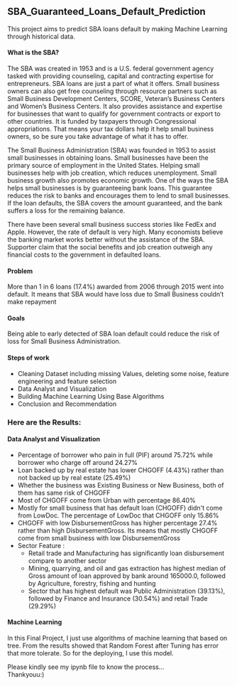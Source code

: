 ## SBA_Guaranteed_Loans_Default_Prediction
This project aims to predict SBA loans default by making Machine Learning through historical data.

#### What is the SBA?
The SBA was created in 1953 and is a U.S. federal government agency tasked with providing counseling, capital and contracting expertise for entrepreneurs. SBA loans are just a part of what it offers. Small business owners can also get free counseling through resource partners such as Small Business Development Centers, SCORE, Veteran’s Business Centers and Women’s Business Centers. It also provides assistance and expertise for businesses that want to qualify for government contracts or export to other countries. It is funded by taxpayers through Congressional appropriations. That means your tax dollars help it help small business owners, so be sure you take advantage of what it has to offer.

The Small Business Administration (SBA) was founded in 1953 to assist small businesses in obtaining loans. Small businesses have been the primary source of employment in the United States. Helping small businesses help with job creation, which reduces unemployment. Small business growth also promotes economic growth. One of the ways the SBA helps small businesses is by guaranteeing bank loans. This guarantee reduces the risk to banks and encourages them to lend to small businesses. If the loan defaults, the SBA covers the amount guaranteed, and the bank suffers a loss for the remaining balance.

There have been several small business success stories like FedEx and Apple. However, the rate of default is very high. Many economists believe the banking market works better without the assistance of the SBA. Supporter claim that the social benefits and job creation outweigh any financial costs to the government in defaulted loans.

#### Problem
More than 1 in 6 loans (17.4%) awarded from 2006 through 2015 went into default. It means that SBA would have loss due to Small Business couldn’t make repayment

#### Goals
Being able to early detected of SBA loan default could reduce the risk of loss for Small Business Administration.

#### Steps of work
- Cleaning Dataset including missing Values, deleting some noise, feature engineering and feature selection
- Data Analyst and Visualization
- Building Machine Learning Using Base Algorithms
- Conclusion and Recommendation

### Here are the Results:
#### Data Analyst and Visualization
- Percentage of borrower who pain in full (PIF) around 75.72% while borrower who charge off around 24.27%
- Loan backed up by real estate has lower CHGOFF (4.43%) rather than not backed up by real estate (25.49%)
- Whether the business was Existing Business or New Business, both of them has same risk of CHGOFF
- Most of CHGOFF come from Urban with percentage 86.40%
- Mostly for small business that has default loan (CHGOFF) didn't come from LowDoc. The percentage of LowDoc that CHGOFF only 15.86%
- CHGOFF with low DisbursementGross has higher percentage 27.4% rather than high DisbursementGross. Its means that mostly CHGOFF come from small business with low DisbursementGross
- Sector Feature :
    - Retail trade and Manufacturing has significantly loan disbursement compare to another sector
    - Mining, quarrying, and oil and gas extraction  has highest median of Gross amount of loan approved by bank around 165000.0, followed by Agriculture, forestry, fishing    and hunting 
    - Sector that has highest default was Public Administration (39.13%), followed by Finance and Insurance (30.54%) and retail Trade (29.29%)
    
#### Machine Learning
In this Final Project, I just use algorithms of machine learning that based on tree. From the results showed that Random Forest after Tuning has error that more tolerate. So for the deploying, I use this model.

Please kindly see my ipynb file to know the process...\
Thankyouu:)




